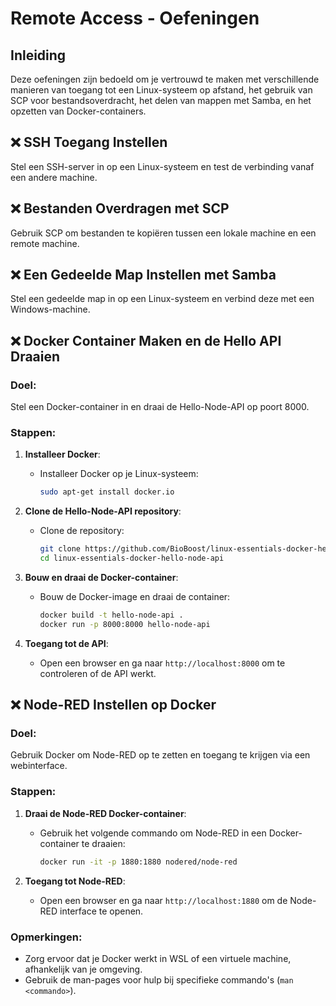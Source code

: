 # Remote Access - Oefeningen

## Inleiding
Deze oefeningen zijn bedoeld om je vertrouwd te maken met verschillende manieren van toegang tot een Linux-systeem op afstand, het gebruik van SCP voor bestandsoverdracht, het delen van mappen met Samba, en het opzetten van Docker-containers.


## ❌ SSH Toegang Instellen

Stel een SSH-server in op een Linux-systeem en test de verbinding vanaf een andere machine.

## ❌ Bestanden Overdragen met SCP

Gebruik SCP om bestanden te kopiëren tussen een lokale machine en een remote machine.

## ❌ Een Gedeelde Map Instellen met Samba

Stel een gedeelde map in op een Linux-systeem en verbind deze met een Windows-machine.

## ❌  Docker Container Maken en de Hello API Draaien

### Doel:
Stel een Docker-container in en draai de Hello-Node-API op poort 8000.

### Stappen:
1. **Installeer Docker**:
   - Installeer Docker op je Linux-systeem:
     ```bash
     sudo apt-get install docker.io
     ```

2. **Clone de Hello-Node-API repository**:
   - Clone de repository:
     ```bash
     git clone https://github.com/BioBoost/linux-essentials-docker-hello-node-api
     cd linux-essentials-docker-hello-node-api
     ```

3. **Bouw en draai de Docker-container**:
   - Bouw de Docker-image en draai de container:
     ```bash
     docker build -t hello-node-api .
     docker run -p 8000:8000 hello-node-api
     ```

4. **Toegang tot de API**:
   - Open een browser en ga naar `http://localhost:8000` om te controleren of de API werkt.


## ❌  Node-RED Instellen op Docker

### Doel:
Gebruik Docker om Node-RED op te zetten en toegang te krijgen via een webinterface.

### Stappen:
1. **Draai de Node-RED Docker-container**:
   - Gebruik het volgende commando om Node-RED in een Docker-container te draaien:
     ```bash
     docker run -it -p 1880:1880 nodered/node-red
     ```

2. **Toegang tot Node-RED**:
   - Open een browser en ga naar `http://localhost:1880` om de Node-RED interface te openen.

### Opmerkingen:
- Zorg ervoor dat je Docker werkt in WSL of een virtuele machine, afhankelijk van je omgeving.
- Gebruik de man-pages voor hulp bij specifieke commando's (`man <commando>`).
